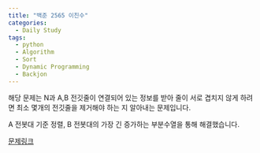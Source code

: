 ```yaml
---
title: "백준 2565 이친수"
categories:
  - Daily Study
tags:
  - python
  - Algorithm
  - Sort
  - Dynamic Programming
  - Backjon
---
```


해당 문제는 N과 A,B 전깃줄이 연결되어 있는 정보를 받아 줄이 서로 겹치지 않게 하려면 최소 몇개의 전깃줄을 제거해야 하는 지 알아내는 문제입니다.


A 전봇대 기준 정렬, B 전봇대의 가장 긴 증가하는 부분수열을 통해 해결했습니다. 


[문제링크](https://www.acmicpc.net/problem/2565)


<script src="https://gist.github.com/voka/c64d66a68186ad5d2fd8049830192882.js"></script>